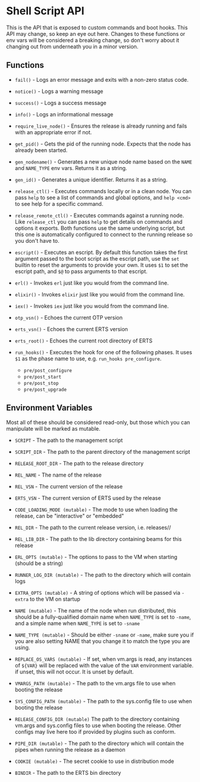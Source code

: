 # Shell Script API

This is the API that is exposed to custom commands and boot hooks. This API
may change, so keep an eye out here. Changes to these functions or env vars will
be considered a breaking change, so don't worry about it changing out from underneath
you in a minor version.

## Functions

  * `fail()` - Logs an error message and exits with a non-zero status code.

  * `notice()` - Logs a warning message

  * `success()` - Logs a success message

  * `info()` - Logs an informational message

  * `require_live_node()` - Ensures the release is already running and fails
  with an appropriate error if not.

  * `get_pid()` - Gets the pid of the running node. Expects that the node has
  already been started.

  * `gen_nodename()` - Generates a new unique node name based on the `NAME`
  and `NAME_TYPE` env vars. Returns it as a string.

  * `gen_id()` - Generates a unique identifier. Returns it as a string.

  * `release_ctl()` - Executes commands locally or in a clean node. You can
  pass `help` to see a list of commands and global options, and `help <cmd>`
  to see help for a specific command.

  * `release_remote_ctl()` - Executes commands against a running node.
  Like `release_ctl` you can pass `help` to get details on commands and options it
  exports. Both functions use the same underlying script, but this one is automatically
  configured to connect to the running release so you don't have to.

  * `escript()` - Executes an escript. By default this function takes the first argument
  passed to the boot script as the escript path, use the `set` builtin to reset the arguments
  to provide your own. It uses `$1` to set the escript path, and `$@` to pass arguments to that escript.

  * `erl()` - Invokes `erl` just like you would from the command line.

  * `elixir()` - Invokes `elixir` just like you would from the command line.

  * `iex()` - Invokes `iex` just like you would from the command line.

  * `otp_vsn()` - Echoes the current OTP version

  * `erts_vsn()` - Echoes the current ERTS version

  * `erts_root()` - Echoes the current root directory of ERTS

  * `run_hooks()` - Executes the hook for one of the following phases.
  It uses `$1` as the phase name to use, e.g. `run_hooks pre_configure`.

    * `pre/post_configure`
    * `pre/post_start`
    * `pre/post_stop`
    * `pre/post_upgrade`

## Environment Variables

Most all of these should be considered read-only, but those which you can manipulate
will be marked as mutable.

  * `SCRIPT` - The path to the management script

  * `SCRIPT_DIR` - The path to the parent directory of the management script

  * `RELEASE_ROOT_DIR` - The path to the release directory

  * `REL_NAME` - The name of the release

  * `REL_VSN` - The current version of the release

  * `ERTS_VSN` - The current version of ERTS used by the release

  * `CODE_LOADING_MODE (mutable)` - The mode to use when loading the release, can be "interactive" or "embedded"

  * `REL_DIR` - The path to the current release version, i.e. releases/<vsn>/

  * `REL_LIB_DIR` - The path to the lib directory containing beams for this release

  * `ERL_OPTS (mutable)` - The options to pass to the VM when starting (should be a string)

  * `RUNNER_LOG_DIR (mutable)` - The path to the directory which will contain logs

  * `EXTRA_OPTS (mutable)` - A string of options which will be passed via `-extra` to the VM on startup

  * `NAME (mutable)` - The name of the node when run distributed, this should be a fully-qualified
  domain name when `NAME_TYPE` is set to `-name`, and a simple name when `NAME_TYPE` is set to `-sname`

  * `NAME_TYPE (mutable)` - Should be either `-sname` or `-name`, make sure you if you
  are also setting NAME that you change it to match the type you are using.

  * `REPLACE_OS_VARS (mutable)` - If set, when vm.args is read, any instances of `${VAR}`
  will be replaced with the value of the `VAR` environment variable. if unset, this will
  not occur. It is unset by default.

  * `VMARGS_PATH (mutable)` - The path to the vm.args file to use when booting the release

  * `SYS_CONFIG_PATH (mutable)` - The path to the sys.config file to use when booting the release

  * `RELEASE_CONFIG_DIR (mutable)` The path to the directory containing vm.args and sys.config files
  to use when
  booting the release. Other configs may live here too if provided by plugins such
  as conform.

  * `PIPE_DIR (mutable)` - The path to the directory which will contain the pipes when running the release
  as a daemon

  * `COOKIE (mutable)` - The secret cookie to use in distribution mode

  * `BINDIR` - The path to the ERTS bin directory
